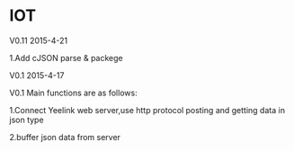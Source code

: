 # IOT
V0.11 2015-4-21

1.Add cJSON parse & packege

V0.1 2015-4-17

V0.1 Main functions are as follows:

1.Connect Yeelink web server,use http protocol posting and getting data in json type

2.buffer json data from server

